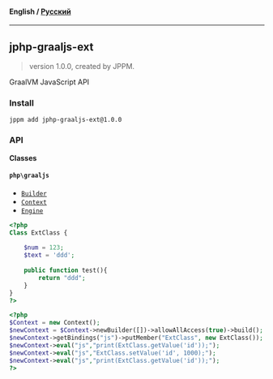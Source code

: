 #### **English** / [Русский](api-docs/README.ru.md)

---

## jphp-graaljs-ext
> version 1.0.0, created by JPPM.

GraalVM JavaScript API

### Install
```
jppm add jphp-graaljs-ext@1.0.0
```

### API
**Classes**

#### `php\graaljs`

- [`Builder`](https://github.com/FibonacciFox/jphp-graaljs-ext/tree/master/api-docs/classes/php/graaljs/Builder.md)
- [`Context`](https://github.com/FibonacciFox/jphp-graaljs-ext/tree/master/api-docs/classes/php/graaljs/Context.md)
- [`Engine`](https://github.com/FibonacciFox/jphp-graaljs-ext/tree/master/api-docs/classes/php/graaljs/Engine.md)

```php
<?php
Class ExtClass {
    
    $num = 123;
    $text = 'ddd';
    
    public function test(){
        return "ddd";
    }
}
?>
```
```php
<?php
$Context = new Context();
$newContext = $Context->newBuilder([])->allowAllAccess(true)->build();
$newContext->getBindings("js")->putMember("ExtClass", new ExtClass());    
$newContext->eval("js","print(ExtClass.getValue('id'));");
$newContext->eval("js","ExtClass.setValue('id', 1000);");
$newContext->eval("js","print(ExtClass.getValue('id'));");
?>
```
